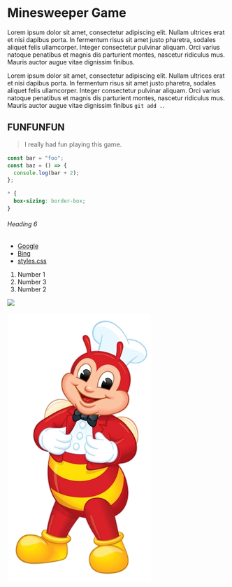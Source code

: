 # Minesweeper Game

Lorem ipsum dolor sit amet, consectetur adipiscing elit. Nullam ultrices erat et nisi dapibus porta. In fermentum risus sit amet justo pharetra, sodales aliquet felis ullamcorper. Integer consectetur pulvinar aliquam. Orci varius natoque penatibus et magnis dis parturient montes, nascetur ridiculus mus. Mauris auctor augue vitae dignissim finibus.

Lorem ipsum dolor sit amet, consectetur adipiscing elit. Nullam ultrices erat et nisi dapibus porta. In fermentum risus sit amet justo pharetra, sodales aliquet felis ullamcorper. Integer consectetur pulvinar aliquam. Orci varius natoque penatibus et magnis dis parturient montes, nascetur ridiculus mus. Mauris auctor augue vitae dignissim finibus `git add .`.

## FUNFUNFUN

> I really had fun playing this game.

```js
const bar = "foo";
const baz = () => {
  console.log(bar + 2);
};
```

```css
* {
  box-sizing: border-box;
}
```

###### Heading 6

- [Google](https://google.com)
- [Bing](https://bing.com)
- [styles.css](./styles.css)

1. Number 1
1. Number 3
1. Number 2

![](https://placedog.net/500)

![My wireframe](./jabee.png)
